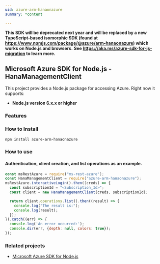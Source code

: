 ```yaml
---
uid: azure-arm-hanaonazure
summary: *content

---
```

**This SDK will be deprecated next year and will be replaced by a new TypeScript-based isomorphic SDK (found at https://www.npmjs.com/package/@azure/arm-hanaonazure) which works on Node.js and browsers.**
**See https://aka.ms/azure-sdk-for-js-migration to learn more.**
## Microsoft Azure SDK for Node.js - HanaManagementClient

This project provides a Node.js package for accessing Azure. Right now it supports:
- **Node.js version 6.x.x or higher**

### Features


### How to Install

```bash
npm install azure-arm-hanaonazure
```

### How to use

#### Authentication, client creation, and list operations as an example.

```javascript
const msRestAzure = require("ms-rest-azure");
const HanaManagementClient = require("azure-arm-hanaonazure");
msRestAzure.interactiveLogin().then((creds) => {
  const subscriptionId = "<Subscription_Id>";
  const client = new HanaManagementClient(creds, subscriptionId);

  return client.operations.list().then((result) => {
    console.log("The result is:");
    console.log(result);
  });
}).catch((err) => {
  console.log('An error occurred:');
  console.dir(err, {depth: null, colors: true});
});
```
### Related projects

- [Microsoft Azure SDK for Node.js](https://github.com/Azure/azure-sdk-for-node)
